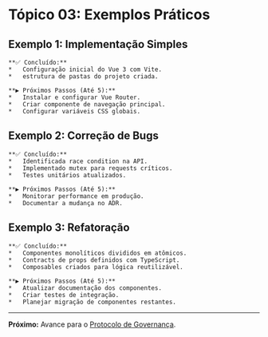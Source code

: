 # Tópico 03: Exemplos Práticos

## Exemplo 1: Implementação Simples

    **✅ Concluído:**
    *   Configuração inicial do Vue 3 com Vite.
    *   estrutura de pastas do projeto criada.

    **▶️ Próximos Passos (Até 5):**
    *   Instalar e configurar Vue Router.
    *   Criar componente de navegação principal.
    *   Configurar variáveis CSS globais.

## Exemplo 2: Correção de Bugs

    **✅ Concluído:**
    *   Identificada race condition na API.
    *   Implementado mutex para requests críticos.
    *   Testes unitários atualizados.

    **▶️ Próximos Passos (Até 5):**
    *   Monitorar performance em produção.
    *   Documentar a mudança no ADR.

## Exemplo 3: Refatoração

    **✅ Concluído:**
    *   Componentes monolíticos divididos em atômicos.
    *   Contracts de props definidos com TypeScript.
    *   Composables criados para lógica reutilizável.

    **▶️ Próximos Passos (Até 5):**
    *   Atualizar documentação dos componentes.
    *   Criar testes de integração.
    *   Planejar migração de componentes restantes.

---

**Próximo:** Avance para o [Protocolo de Governança](../04_protocolo_governanca/_indice.*.md).
